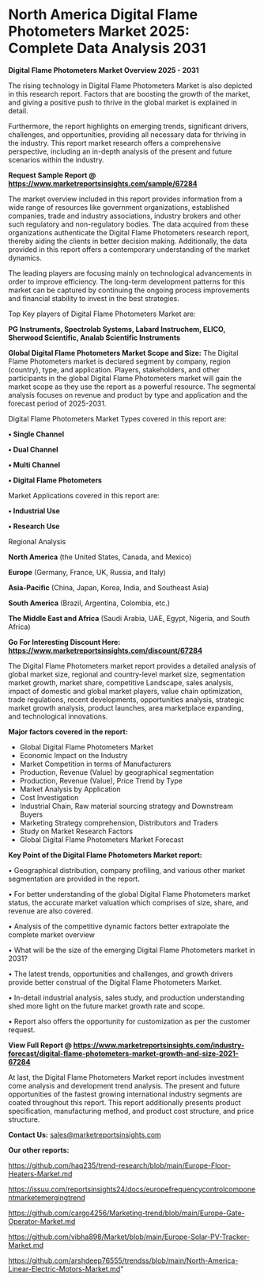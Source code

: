 # North America Digital Flame Photometers Market 2025: Complete Data Analysis 2031

<Strong> Digital Flame Photometers Market Overview 2025 - 2031</strong>

The rising technology in Digital Flame Photometers Market is also depicted in this research report. Factors that are boosting the growth of the market, and giving a positive push to thrive in the global market is explained in detail.

Furthermore, the report highlights on emerging trends, significant drivers, challenges, and opportunities, providing all necessary data for thriving in the industry. This report market research offers a comprehensive perspective, including an in-depth analysis of the present and future scenarios within the industry.

<strong>Request Sample Report @ <a href=https://www.marketreportsinsights.com/sample/67284>https://www.marketreportsinsights.com/sample/67284</a></strong>

The market overview included in this report provides information from a wide range of resources like government organizations, established companies, trade and industry associations, industry brokers and other such regulatory and non-regulatory bodies. The data acquired from these organizations authenticate the Digital Flame Photometers research report, thereby aiding the clients in better decision making. Additionally, the data provided in this report offers a contemporary understanding of the market dynamics.

The leading players are focusing mainly on technological advancements in order to improve efficiency. The long-term development patterns for this market can be captured by continuing the ongoing process improvements and financial stability to invest in the best strategies.

Top Key players of Digital Flame Photometers Market are:

<strong>PG Instruments, Spectrolab Systems, Labard Instruchem, ELICO, Sherwood Scientific, Analab Scientific Instruments</strong>

<strong><b>Global Digital Flame Photometers Market Scope and Size:</b></strong>
The Digital Flame Photometers market is declared segment by company, region (country), type, and application. Players, stakeholders, and other participants in the global Digital Flame Photometers market will gain the market scope as they use the report as a powerful resource. The segmental analysis focuses on revenue and product by type and application and the forecast period of 2025-2031.

Digital Flame Photometers Market Types covered in this report are:

<strong>• Single Channel

• Dual Channel

• Multi Channel

• Digital Flame Photometers</strong>

Market Applications covered in this report are:

<strong>• Industrial Use

• Research Use</strong> 

Regional Analysis

<strong>North America</strong> (the United States, Canada, and Mexico)

<strong>Europe</strong> (Germany, France, UK, Russia, and Italy)

<strong>Asia-Pacific</strong> (China, Japan, Korea, India, and Southeast Asia)

<strong>South America</strong> (Brazil, Argentina, Colombia, etc.)

<strong>The Middle East and Africa</strong> (Saudi Arabia, UAE, Egypt, Nigeria, and South Africa)

<strong>Go For Interesting Discount Here: <a href=https://www.marketreportsinsights.com/discount/67284>https://www.marketreportsinsights.com/discount/67284</a></strong>

The Digital Flame Photometers market report provides a detailed analysis of global market size, regional and country-level market size, segmentation market growth, market share, competitive Landscape, sales analysis, impact of domestic and global market players, value chain optimization, trade regulations, recent developments, opportunities analysis, strategic market growth analysis, product launches, area marketplace expanding, and technological innovations.

<strong><b>Major factors covered in the report:</b></strong>
<ul>
  <li>Global Digital Flame Photometers Market </li>
  <li>Economic Impact on the Industry</li>
  <li>Market Competition in terms of Manufacturers</li>
  <li>Production, Revenue (Value) by geographical segmentation</li>
  <li>Production, Revenue (Value), Price Trend by Type</li>
  <li>Market Analysis by Application</li>
  <li>Cost Investigation</li>
  <li>Industrial Chain, Raw material sourcing strategy and Downstream Buyers</li>
  <li>Marketing Strategy comprehension, Distributors and Traders</li>
  <li>Study on Market Research Factors</li>
  <li>Global Digital Flame Photometers Market Forecast</li>
</ul>

<strong><b>Key Point of the Digital Flame Photometers Market report:</b></strong>

• Geographical distribution, company profiling, and various other market segmentation are provided in the report.

• For better understanding of the global Digital Flame Photometers market status, the accurate market valuation which comprises of size, share, and revenue are also covered.

• Analysis of the competitive dynamic factors better extrapolate the complete market overview

• What will be the size of the emerging Digital Flame Photometers market in 2031?

• The latest trends, opportunities and challenges, and growth drivers provide better construal of the Digital Flame Photometers Market.

• In-detail industrial analysis, sales study, and production understanding shed more light on the future market growth rate and scope.

• Report also offers the opportunity for customization as per the customer request.

<strong><b>View Full Report @ <a href=https://www.marketreportsinsights.com/industry-forecast/digital-flame-photometers-market-growth-and-size-2021-67284>https://www.marketreportsinsights.com/industry-forecast/digital-flame-photometers-market-growth-and-size-2021-67284</a></b></strong>


At last, the Digital Flame Photometers Market report includes investment come analysis and development trend analysis. The present and future opportunities of the fastest growing international industry segments are coated throughout this report. This report additionally presents product specification, manufacturing method, and product cost structure, and price structure.

<strong>Contact Us:</strong>
sales@marketreportsinsights.com

<strong>Our other reports:</strong>

<a href=https://github.com/haq235/trend-research/blob/main/Europe-Floor-Heaters-Market.md>https://github.com/haq235/trend-research/blob/main/Europe-Floor-Heaters-Market.md</a>

<a href=https://issuu.com/reportsinsights24/docs/europefrequencycontrolcomponentmarketemergingtrend>https://issuu.com/reportsinsights24/docs/europefrequencycontrolcomponentmarketemergingtrend</a>

<a href=https://github.com/cargo4256/Marketing-trend/blob/main/Europe-Gate-Operator-Market.md>https://github.com/cargo4256/Marketing-trend/blob/main/Europe-Gate-Operator-Market.md</a>

<a href=https://github.com/vibha898/Market/blob/main/Europe-Solar-PV-Tracker-Market.md>https://github.com/vibha898/Market/blob/main/Europe-Solar-PV-Tracker-Market.md</a>

<a href=https://github.com/arshdeep76555/trendss/blob/main/North-America-Linear-Electric-Motors-Market.md>https://github.com/arshdeep76555/trendss/blob/main/North-America-Linear-Electric-Motors-Market.md</a>"
